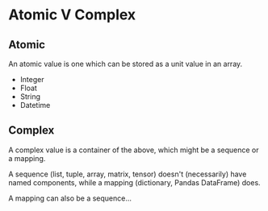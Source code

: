 # Atomic V Complex

## Atomic

An atomic value is one which can be stored as a unit value in an array.
* Integer
* Float
* String
* Datetime

## Complex

A complex value is a container of the above, which might be a sequence or a mapping.

A sequence (list, tuple, array, matrix, tensor) doesn't (necessarily) have named components, while a mapping (dictionary, Pandas DataFrame) does.

A mapping can also be a sequence...

